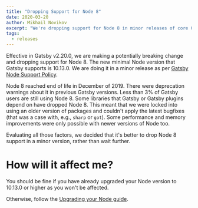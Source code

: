 ```yaml
---
title: "Dropping Support for Node 8"
date: 2020-03-20
author: Mikhail Novikov
excerpt: "We're dropping support for Node 8 in minor releases of core Gatsby packages."
tags:
  - releases
---
```


Effective in Gatsby v2.20.0, we are making a potentially breaking change and dropping support for Node 8. The new minimal Node version that Gatsby supports is 10.13.0. We are doing it in a minor release as per [Gatsby Node Support Policy](https://www.gatsbyjs.org/docs/upgrading-node-js/#gatsbys-nodejs-support-policy).

Node 8 reached end of life in December of 2019. There were deprecation warnings about it in previous Gatsby versions. Less than 3% of Gatsby users are still using Node 8. Some libraries that Gatsby or Gatsby plugins depend on have dropped Node 8. This meant that we were locked into using an older version of packages and couldn't apply the latest bugfixes (that was a case with, e.g., `sharp` or `got`). Some performance and memory improvements were only possible with newer versions of Node too.

Evaluating all those factors, we decided that it's better to drop Node 8 support in a minor version, rather than wait further.

# How will it affect me?

You should be fine if you have already upgraded your Node version to 10.13.0 or higher as you won't be affected.

Otherwise, follow the [Upgrading your Node guide](https://www.gatsbyjs.org/docs/upgrading-node-js).
